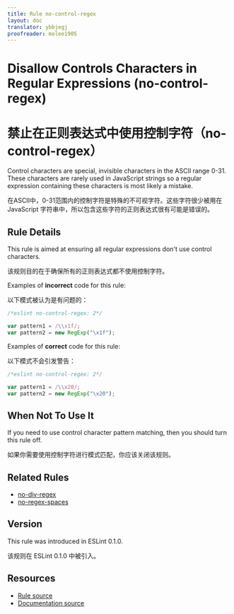 ```yaml
---
title: Rule no-control-regex
layout: doc
translator: ybbjegj
proofreader: molee1905
---
```

<!-- Note: No pull requests accepted for this file. See README.md in the root directory for details. -->

# Disallow Controls Characters in Regular Expressions (no-control-regex)

# 禁止在正则表达式中使用控制字符（no-control-regex）

Control characters are special, invisible characters in the ASCII range 0-31. These characters are rarely used in JavaScript strings so a regular expression containing these characters is most likely a mistake.

在ASCII中，0-31范围内的控制字符是特殊的不可视字符。这些字符很少被用在 JavaScript 字符串中，所以包含这些字符的正则表达式很有可能是错误的。

## Rule Details

This rule is aimed at ensuring all regular expressions don't use control characters.

该规则目的在于确保所有的正则表达式都不使用控制字符。

Examples of **incorrect** code for this rule:

以下模式被认为是有问题的：

```js
/*eslint no-control-regex: 2*/

var pattern1 = /\\x1f/;
var pattern2 = new RegExp("\x1f");
```

Examples of **correct** code for this rule:

以下模式不会引发警告：

```js
/*eslint no-control-regex: 2*/

var pattern1 = /\\x20/;
var pattern2 = new RegExp("\x20");
```

## When Not To Use It

If you need to use control character pattern matching, then you should turn this rule off.

如果你需要使用控制字符进行模式匹配，你应该关闭该规则。

## Related Rules

* [no-div-regex](no-div-regex)
* [no-regex-spaces](no-regex-spaces)

## Version

This rule was introduced in ESLint 0.1.0.

该规则在 ESLint 0.1.0 中被引入。

## Resources

* [Rule source](https://github.com/eslint/eslint/tree/master/lib/rules/no-control-regex.js)
* [Documentation source](https://github.com/eslint/eslint/tree/master/docs/rules/no-control-regex.md)
